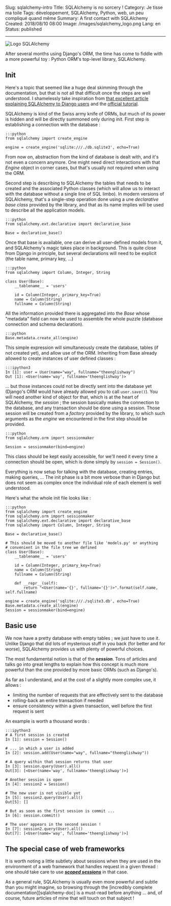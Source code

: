 Slug: sqlalchemy-intro
Title: SQLAlchemy is no sorcery !
Category: Je tisse ma toile
Tags: développement, SQLAlchemy, Python, web, un peu compliqué quand même
Summary: A first contact with SQLAlchemy
Created: 2018/08/10 08:00
Image: /images/sqlalchemy_logo.png
Lang: en
Status: published

___

![Logo SQLAlchemy][sqlalchemy-logo]

After several months using Django's ORM, the time has come to fiddle with a more
powerful toy : Python ORM's top-level library, SQLAlchemy.

## Init

Here's a topic that seemed like a huge deal skimming through the documentation,
but that is not all that difficult once the steps are well understood. I
shamelessly take inspiration from
[that excellent article explaining SQLAlchemy to Django users][sqlalchemy-django]
and the [official tutorial][sqlalchemy-tutorial].

SQLAlchemy is kind of the Swiss army knife of ORMs, but much of its power is
hidden and will be directly summoned only during init. First step is
establishing a connection with the database :

    :::python
    from sqlalchemy import create_engine

    engine = create_engine('sqlite:///./db.sqlite3', echo=True)

From now on, abstraction from the kind of database is dealt with, and it's not
even a concern anymore. One might need direct interactions with that *Engine*
object in corner cases, but that's usually not required when using the ORM.

Second step is describing to SQLAlchemy the tables that needs to be created
and the associated Python classes (which will allow us to interact with the
database without a single line of SQL limbo). In modern versions of SQLAlchemy,
that's a single-step operation done using a une *declarative base class*
provided by the library, and that as its name implies will be used to describe
all the application models.

    :::python
    from sqlalchemy.ext.declarative import declarative_base

    Base = declarative_base()

Once that base is available, one can derive all user-defined models from it,
and SQLAlchemy's magic takes place in background. This is quite close from
Django in principle, but several declarations will need to be explicit (the
table name, primary key, ...)

    :::python
    from sqlalchemy import Column, Integer, String

    class User(Base):
        __tablename__ = 'users'

        id = Column(Integer, primary_key=True)
        name = Column(String)
        fullname = Column(String)

All the information provided there is aggregated into the *Base* whose
"metadata" field can now be used to assemble the whole puzzle (database
connection and schema declaration).

    :::python
    Base.metadata.create_all(engine)

This simple expression will simultaneously create the database, tables (if not
created yet), and allow use of the ORM. Inheriting from Base already allowed to
create instances of user defined classes :

    :::ipython3
    In [1]: user = User(name="way", fullname="theenglishway")
    Out [1]: <User(name='way', fullname='theenglishway')>

... but those instances could not be directly sent into the database yet (Django's
ORM would have already allowed you to call `user.save()`). You will need another
kind of object for that, which is at the heart of SQLAlchemy, the *session* ;
the session basically makes the connection to the database, and any transaction
should be done using a session. Those session will be created from a *factory*
provided by the library, to which such arguments as the *engine* we encountered
in the first step should be provided.

    :::python
    from sqlalchemy.orm import sessionmaker

    Session = sessionmaker(bind=engine)

This class should be kept easily accessible, for we'll need it every time a
connection should be open, which is done simply by `session = Session()`.

Everything is now setup for talking with the database, creating entries, making
queries, ... The init phase is a bit more verbose than in Django but does not
seem as complex once the individual role of each element is well understood.

Here's what the whole init file looks like :

    :::python
    from sqlalchemy import create_engine
    from sqlalchemy.orm import sessionmaker
    from sqlalchemy.ext.declarative import declarative_base
    from sqlalchemy import Column, Integer, String

    Base = declarative_base()

    # This should be moved to another file like 'models.py' or anything
    # convenient in the file tree we defined
    class User(Base):
        __tablename__ = 'users'

        id = Column(Integer, primary_key=True)
        name = Column(String)
        fullname = Column(String)

        def __repr__(self):
            return "<User(name='{}', fullname='{}')>".format(self.name, self.fullname)

    engine = create_engine('sqlite:///./sqlite3.db', echo=True)
    Base.metadata.create_all(engine)
    Session = sessionmaker(bind=engine)

## Basic use

We now have a pretty database with empty tables ; we just have to use it. Unlike
Django that did lots of mysterious stuff in you back (for better and for worse),
SQLAlchemy provides us with plenty of powerful choices.

The most fundamental notion is that of the **_session_**. Tons of articles and
talks go into great lengths to explain how this concept is much more powerful
than the one provided by more basic ORMs (such as Django's).

As far as I understand, and at the cost of a slightly more complex use, it
allows :

* limiting the number of requests that are effectively sent to the database
* rolling-back an entire transaction if needed
* ensure consistency within a given transaction, well before the first request
is sent

An example is worth a thousand words :

    :::ipython3
    # A first session is created
    In [1]: session = Session()

    # ... in which a user is added
    In [2]: session.add(User(name="way", fullname="theenglishway"))

    # A query within that session returns that user
    In [3]: session.query(User).all()
    Out[3]: [<User(name='way', fullname='theenglishway')>]

    # Another session is open
    In [4]: session2 = Session()

    # The new user is not visible yet
    In [5]: session2.query(User).all()
    Out[5]: []

    # But as soon as the first session is commit ...
    In [6]: session.commit()

    # The user appears in the second session !
    In [7]: session2.query(User).all()
    Out[7]: [<User(name='way', fullname='theenglishway')>]

## The special case of web frameworks

It is worth noting a little subtlety about sessions when they are used in the
environment of a web framework that handles request in a given thread : one
should take care to use [**_scoped sessions_**][sqlalchemy-sessions]
in that case.

As a general rule, SQLAlchemy is usually even more powerful and subtle than you
might imagine, so browsing through the
[incredibly complete documentation][sqlalchemy-doc] is a must-read before
anything ... and, of course, future articles of mine that will touch on that
subject !


[sqlalchemy-django]: http://lucumr.pocoo.org/2011/7/19/sqlachemy-and-you/
[sqlalchemy-tutorial]: https://docs.sqlalchemy.org/en/latest/orm/tutorial.html
[sqlalchemy-logo]: /images/sqlalchemy_logo.png
[sqlalchemy-sessions]: http://docs.sqlalchemy.org/en/latest/orm/contextual.html#using-thread-local-scope-with-web-applications
[sqlqlchemy-doc]: https://docs.sqlalchemy.org/en/
